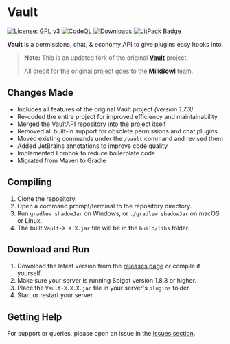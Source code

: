 # Vault

[![License: GPL v3](https://img.shields.io/badge/License-GPLv3-blue.svg)](https://www.gnu.org/licenses/gpl-3.0)
[![CodeQL](https://github.com/Foulest/Vault/actions/workflows/github-code-scanning/codeql/badge.svg)](https://github.com/Foulest/Vault/actions/workflows/github-code-scanning/codeql)
[![Downloads](https://img.shields.io/github/downloads/Foulest/Vault/total.svg)](https://github.com/Foulest/Vault/releases)
[![JitPack Badge](https://jitpack.io/v/Foulest/Vault.svg)](https://jitpack.io/#Foulest/Vault)

**Vault** is a permissions, chat, & economy API to give plugins easy hooks into.

> **Note:** This is an updated fork of the original **[Vault](https://github.com/milkbowl/Vault)** project.
>
> All credit for the original project goes to the **[MilkBowl](https://github.com/MilkBowl)** team.

## Changes Made

- Includes all features of the original Vault project *(version 1.7.3)*
- Re-coded the entire project for improved efficiency and maintainability
- Merged the VaultAPI repository into the project itself
- Removed all built-in support for obsolete permissions and chat plugins
- Moved existing commands under the `/vault` command and revised them
- Added JetBrains annotations to improve code quality
- Implemented Lombok to reduce boilerplate code
- Migrated from Maven to Gradle

## Compiling

1. Clone the repository.
2. Open a command prompt/terminal to the repository directory.
3. Run `gradlew shadowJar` on Windows, or `./gradlew shadowJar` on macOS or Linux.
4. The built `Vault-X.X.X.jar` file will be in the `build/libs` folder.

## Download and Run

1. Download the latest version from the [releases page](https://github.com/Foulest/Vault/releases) or compile it
   yourself.
2. Make sure your server is running Spigot version 1.8.8 or higher.
3. Place the `Vault-X.X.X.jar` file in your server's `plugins` folder.
4. Start or restart your server.

## Getting Help

For support or queries, please open an issue in the [Issues section](https://github.com/Foulest/Vault/issues).
